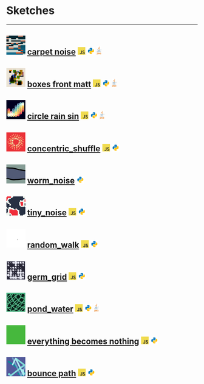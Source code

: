 # Sketches

---
<img width="50" src="./carpet_noise/gifs/cn_thumb.gif"> [carpet noise](https://github.com/alexthescott/p5.js-sketches/tree/main/carpet_noise) <img height="20" src="./icons/js.png"> <img height="20" src="./icons/py.png"> <img height="22" src="./icons/java.png"> 
---
<img width="50" src="./boxes_front_matt/gifs/bfm_thumb.gif"> [boxes front matt](https://github.com/alexthescott/p5.js-sketches/tree/main/boxes_front_matt) <img height="20" src="./icons/js.png"> <img height="20" src="./icons/py.png"> <img height="22" src="./icons/java.png">  
---
<img width="50" src="./circle_rain_sin/gifs/circle_rain_sin_gif_thumb.gif"> [circle rain sin](https://github.com/alexthescott/p5.js-sketches/tree/main/circle_rain_sin) <img height="20" src="./icons/js.png"> <img height="20" src="./icons/py.png"> <img height="22" src="./icons/java.png">  
---
<img width="50" src="./concentric_shuffle/gifs/cs_gif_thumb.gif"> [concentric_shuffle](https://github.com/alexthescott/p5.js-sketches/tree/main/concentric_shuffle) <img height="20" src="./icons/js.png"> <img height="20" src="./icons/py.png"> 
---
<img width="50" src="./worm_noise/gifs/worm_noise_gif_thumb.gif"> [worm_noise](https://github.com/alexthescott/p5.js-sketches/tree/main/worm_noise) <img height="20" src="./icons/py.png"> 
---
<img width="50" src="./tiny_noise/gifs/tiny_noise_gif_thumb.gif"> [tiny_noise](https://github.com/alexthescott/p5.js-sketches/tree/main/tiny_noise) <img height="20" src="./icons/js.png"> <img height="20" src="./icons/py.png"> 
---
<img width="50" src="./random_walk/gifs/mm_rw_gif_thumb.gif"> [random_walk](https://github.com/alexthescott/p5.js-sketches/tree/main/random_walk) <img height="20" src="./icons/js.png"> <img height="20" src="./icons/py.png"> 
---
<img width="50" src="./germ_grid/gifs/gg_gif_thumb.gif"> [germ_grid](https://github.com/alexthescott/p5.js-sketches/tree/main/germ_grid) <img height="20" src="./icons/js.png"> <img height="20" src="./icons/py.png"> 
---
<img width="50" src="./pond_water/gifs/pw_gif_thumb.gif"> [pond_water](https://github.com/alexthescott/p5.js-sketches/tree/main/pond_water) <img height="20" src="./icons/js.png"> <img height="20" src="./icons/py.png"> <img height="22" src="./icons/java.png">  
---
<img width="50" src="./everything_becomes_nothing/gifs/ebn_gif_thumb.gif"> [everything becomes nothing](https://github.com/alexthescott/p5.js-sketches/tree/main/everything_becomes_nothing) <img height="20" src="./icons/js.png"> <img height="20" src="./icons/py.png"> 
---
<img width="50" src="./bounce_path/gifs/bg_gif_thumb.gif"> [bounce path](https://github.com/alexthescott/p5.js-sketches/tree/main/bounce_path) <img height="20" src="./icons/js.png"> <img height="20" src="./icons/py.png">
---
